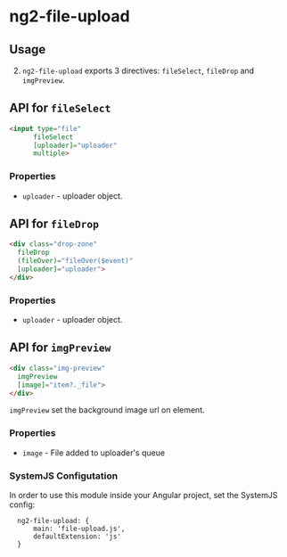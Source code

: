 # ng2-file-upload

## Usage

2. `ng2-file-upload` exports 3 directives: `fileSelect`, `fileDrop` and `imgPreview`.

## API for `fileSelect`

  ```html
  <input type="file"
        fileSelect
        [uploader]="uploader"
        multiple>
  ```

### Properties

  - `uploader` - uploader object.

## API for `fileDrop`

  ```html
  <div class="drop-zone"
    fileDrop
    (fileOver)="fileOver($event)"
    [uploader]="uploader">
  </div>
  ``` 

### Properties

  - `uploader` - uploader object.

## API for `imgPreview`

  ```html
  <div class="img-preview"
    imgPreview 
    [image]="item?._file">
  </div>
  ```
`imgPreview` set the background image url on element.

### Properties

  - `image` - File added to uploader's queue

### SystemJS Configutation

  In order to use this module inside your Angular project, set the SystemJS config:

```
  ng2-file-upload: {
      main: 'file-upload.js',
      defaultExtension: 'js'
  }
```